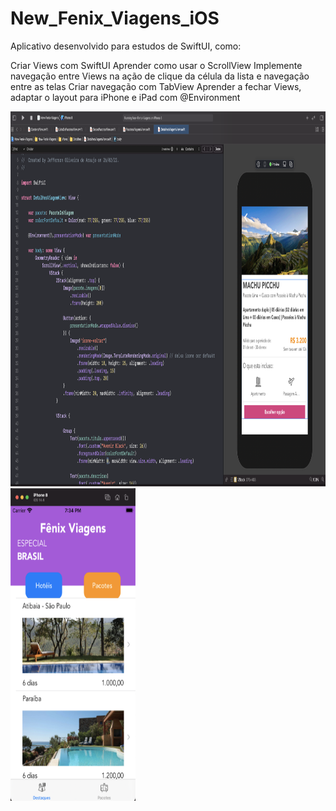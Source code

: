 # New_Fenix_Viagens_iOS
Aplicativo desenvolvido para estudos de SwiftUI, como:

Criar Views com SwiftUI
Aprender como usar o ScrollView
Implemente navegação entre Views na ação de clique da célula da lista e navegação entre as telas
Criar navegação com TabView
Aprender a fechar Views, adaptar o layout para iPhone e iPad com @Environment

<img src="https://github.com/jeff77araujo/New_Fenix_Viagens_iOS/blob/main/print_xcode.png" height=600 width=1200 /> 
<img src="https://github.com/jeff77araujo/New_Fenix_Viagens_iOS/blob/main/print_tela_destaques.png" height=500 width=200 /> 
